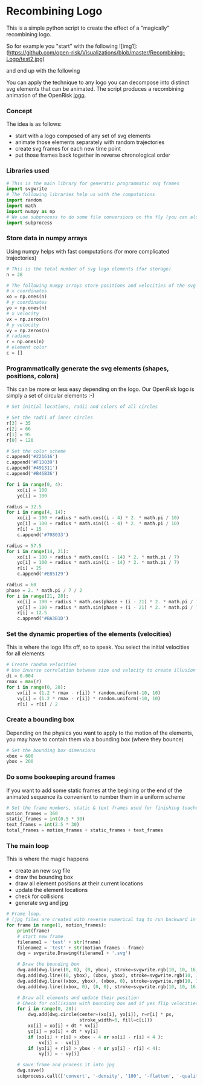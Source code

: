 # Recombining Logo

This is a simple python script to create the effect of a "magically" recombining logo. 

So for example you "start" with the following ![img1]:(https://github.com/open-risk/Visualizations/blob/master/Recombining-Logo/test2.jpg)

and end up with the following 



You can apply the technique to any logo you can decompose into distinct svg elements that can be animated. The script produces a recombining animation of the OpenRisk [logo](https://www.youtube.com/watch?v=7s1QGWZ3dR8).

### Concept

The idea is as follows: 
* start with a logo composed of any set of svg elements
* animate those elements separately with random trajectories
* create svg frames for each new time point
* put those frames back together in reverse chronological order

### Libraries used

```python
# This is the main library for generatic programmatic svg frames
import svgwrite
# The following libraries help us with the computations
import random
import math
import numpy as np
# We use subprocess to do some file conversions on the fly (you can also do this separately)
import subprocess
```

### Store data in numpy arrays

Using numpy helps with fast computations (for more complicated trajectories)

```python
# This is the total number of svg logo elements (for storage)
n = 28

# The following numpy arrays store positions and velocities of the svg elements
# x coordinates
xo = np.ones(n)
# y coordinates
yo = np.ones(n)
# x velocity
vx = np.zeros(n)
# y velocity
vy = np.zeros(n)
# radious
r = np.ones(n)
# element color
c = []
```

### Programmatically generate the svg elements (shapes, positions, colors)

This can be more or less easy depending on the logo. Our OpenRisk logo is simply a set of circular elements :-)

```python
# Set initial locations, radii and colors of all circles

# Set the radii of inner circles
r[3] = 35
r[2] = 66
r[1] = 95
r[0] = 120

# Set the color scheme
c.append('#221616')
c.append('#F1D039')
c.append('#491311')
c.append('#B46B36')

for i in range(0, 4):
    xo[i] = 100
    yo[i] = 100

radius = 32.5
for i in range(4, 14):
    xo[i] = 100 + radius * math.cos((i - 4) * 2. * math.pi / 10)
    yo[i] = 100 + radius * math.sin((i - 4) * 2. * math.pi / 10)
    r[i] = 15
    c.append('#708033')

radius = 57.5
for i in range(14, 21):
    xo[i] = 100 + radius * math.cos((i - 14) * 2. * math.pi / 7)
    yo[i] = 100 + radius * math.sin((i - 14) * 2. * math.pi / 7)
    r[i] = 25
    c.append('#E85129')

radius = 60
phase = 2. * math.pi / 7 / 2
for i in range(21, 28):
    xo[i] = 100 + radius * math.cos(phase + (i - 21) * 2. * math.pi / 7)
    yo[i] = 100 + radius * math.sin(phase + (i - 21) * 2. * math.pi / 7)
    r[i] = 12.5
    c.append('#BA3B1D')
```

### Set the dynamic properties of the elements (velocities)

This is where the logo lifts off, so to speak. You select the initial velocities for all elements

```python
# Create random velocities
# Use inverse correlation between size and velocity to create illusion of inertia
dt = 0.004
rmax = max(r)
for i in range(0, 28):
    vx[i] = (1.2 * rmax - r[i]) * random.uniform(-10, 10)
    vy[i] = (1.2 * rmax - r[i]) * random.uniform(-10, 10)
    r[i] = r[i] / 2
```

### Create a bounding box

Depending on the physics you want to apply to the motion of the elements, you may have to contain them via a bounding box (where they bounce)

```python
# Set the bounding box dimensions
xbox = 600
ybox = 200
```

###  Do some bookeeping around frames

If you want to add some static frames at the begining or the end of the animated sequence its convenient to number them in a uniform scheme

```python
# Set the frame numbers, static & text frames used for finishing touches
motion_frames = 360
static_frames = int(0.5 * 30)
text_frames = int(2.5 * 30)
total_frames = motion_frames + static_frames + text_frames
```

### The main loop

This is where the magic happens
* create an new svg file
* draw the bounding box
* draw all element positions at their current locations
* update the element locations
* check for collisions
* generate svg and jpg

```python
# Frame loop.
# (jpg files are created with reverse numerical tag to run backward in time)
for frame in range(1, motion_frames):
    print(frame)
    # start new frame
    filename1 = 'test' + str(frame)
    filename2 = 'test' + str(motion_frames - frame)
    dwg = svgwrite.Drawing(filename1 + '.svg')

    # Draw the bounding box
    dwg.add(dwg.line((0, 0), (0, ybox), stroke=svgwrite.rgb(10, 10, 16, '%')))
    dwg.add(dwg.line((0, ybox), (xbox, ybox), stroke=svgwrite.rgb(10, 10, 16, '%')))
    dwg.add(dwg.line((xbox, ybox), (xbox, 0), stroke=svgwrite.rgb(10, 10, 16, '%')))
    dwg.add(dwg.line((xbox, 0), (0, 0), stroke=svgwrite.rgb(10, 10, 16, '%')))

    # Draw all elements and update their position
    # Check for collisions with bounding box and if yes flip velocities          
    for i in range(0, 28):
        dwg.add(dwg.circle(center=(xo[i], yo[i]), r=r[i] * px,
                           stroke_width=0, fill=c[i]))
        xo[i] = xo[i] + dt * vx[i]
        yo[i] = yo[i] + dt * vy[i]
        if (xo[i] + r[i] > xbox - 4 or xo[i] - r[i] < 4 ):
            vx[i] = - vx[i]
        if (yo[i] + r[i] > ybox - 4 or yo[i] - r[i] < 4):
            vy[i] = - vy[i]

    # save frame and process it into jpg
    dwg.save()
    subprocess.call(['convert', '-density', '100', '-flatten', '-quality',  '100', filename1 + '.svg', filename2 + '.jpg'])
```
